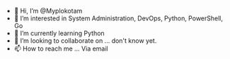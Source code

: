 - 👋 Hi, I’m @Myplokotam
- 👀 I’m interested in System Administration, DevOps, Python, PowerShell, Go
- 🌱 I’m currently learning Python
- 💞️ I’m looking to collaborate on ... don't know yet.
- 📫 How to reach me ... Via email

<!---
Myplokotam/Myplokotam is a ✨ special ✨ repository because its `README.md` (this file) appears on your GitHub profile.
You can click the Preview link to take a look at your changes.
--->
